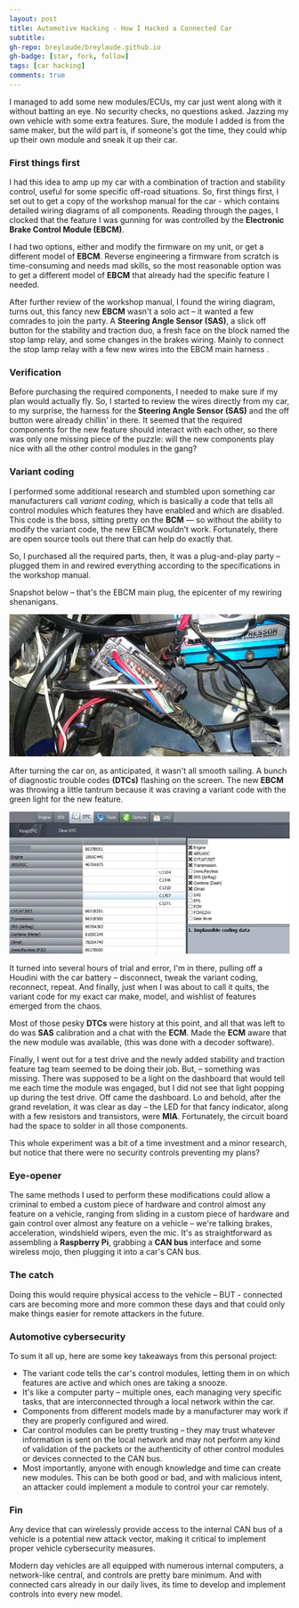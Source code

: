 ```yaml
---
layout: post
title: Automotive Hacking - How I Hacked a Connected Car
subtitle: 
gh-repo: breylaude/breylaude.github.io
gh-badge: [star, fork, follow]
tags: [car hacking]
comments: true
---
```


I managed to add some new modules/ECUs, my car just went along with it without batting an eye. No security checks, no questions asked. Jazzing my own vehicle with some extra features. Sure, the module I added is from the same maker, but the wild part is, if someone's got the time, they could whip up their own module and sneak it up their car.

### First things first
I had this idea to amp up my car with a combination of traction and stability control, useful for some specific off-road situations. So, first things first, I set out to get a copy of the workshop manual for the car - which contains detailed wiring diagrams of all components. Reading through the pages, I clocked that the feature I was gunning for was controlled by the **Electronic Brake Control Module (EBCM)**.

I had two options, either and modify the firmware on my unit, or get a different model of **EBCM**. Reverse engineering a firmware from scratch is time-consuming and needs mad skills, so the most reasonable option was to get a different model of **EBCM** that already had the specific feature I needed.

After further review of the workshop manual, I found the wiring diagram, turns out, this fancy new **EBCM** wasn't a solo act – it wanted a few comrades to join the party. A **Steering Angle Sensor (SAS)**, a slick off button for the stability and traction duo, a fresh face on the block named the stop lamp relay, and some changes in the brakes wiring. Mainly to connect the stop lamp relay with a few new wires into the EBCM main harness .

### Verification
Before purchasing the required components, I needed to make sure if my plan would actually fly. So, I started to review the wires directly from my car, to my surprise, the harness for the **Steering Angle Sensor (SAS)** and the off button were already chillin' in there. It seemed that the required components for the new feature should interact with each other, so there was only one missing piece of the puzzle: will the new components play nice with all the other control modules in the gang?

### Variant coding
I performed some additional research and stumbled upon something car manufacturers call *variant coding*, which is basically a code that tells all control modules which features they have enabled and which are disabled. This code is the boss, sitting pretty on the **BCM**  — so without the ability to modify the variant code, the new EBCM wouldn’t work. Fortunately, there are open source tools out there that can help do exactly that.

So, I purchased all the required parts, then, it was a plug-and-play party – plugged them in and rewired everything according to the specifications in the workshop manual. 

Snapshot below – that's the EBCM main plug, the epicenter of my rewiring shenanigans.

![EBC main plug](/assets/img/si-vehicle-cybersecurity-main-plug.png "EBC Main plug")

After turning the car on, as anticipated, it wasn't all smooth sailing.  A bunch of diagnostic trouble codes **(DTCs)** flashing on the screen. The new **EBCM** was throwing a little tantrum because it was craving a variant code with the green light for the new feature.

![](/assets/img/Fig1_cns.png)

It turned into several hours of trial and error, I'm in there, pulling off a Houdini with the car battery – disconnect, tweak the variant coding, reconnect, repeat. And finally, just when I was about to call it quits, the variant code for my exact car make, model, and wishlist of features emerged from the chaos.

Most of those pesky **DTCs** were history at this point, and all that was left to do was **SAS** calibration and a chat with the **ECM**.
Made the **ECM** aware that the new module was available, (this was done with a decoder software).

Finally, I went out for a test drive and the newly added stability and traction feature tag team seemed to be doing their job. But, – something was missing. There was supposed to be a light on the dashboard that would tell me each time the module was engaged, but I did not see that light popping up during the test drive. Off came the dashboard. Lo and behold, after the grand revelation, it was clear as day – the LED for that fancy indicator, along with a few resistors and transistors, were **MIA**. Fortunately, the circuit board had the space to solder in all those components.

This whole experiment was a bit of a time investment and a minor research, but notice that there were no security controls preventing my plans?

### Eye-opener

The same methods I used to perform these modifications could allow a criminal to embed a custom piece of hardware and control almost any feature on a vehicle, ranging from sliding in a custom piece of hardware and gain control over almost any feature on a vehicle – we're talking brakes, acceleration, windshield wipers, even the mic. It's as straightforward as assembling a **Raspberry Pi**, grabbing a **CAN bus** interface and some wireless mojo, then plugging it into a car's CAN bus. 

### The catch

Doing this would require physical access to the vehicle – BUT - connected cars are becoming more and more common these days and that could only make things easier for remote attackers in the future.

### Automotive cybersecurity

To sum it all up, here are some key takeaways from this personal project:

- The variant code tells the car's control modules, letting them in on which features are active and which ones are taking a snooze.
- It's like a computer party – multiple ones, each managing very specific tasks, that are interconnected through a local network within the car.
- Components from different models made by a manufacturer may work if they are properly configured and wired.
- Car control modules can be pretty trusting – they may trust whatever information is sent on the local network and may not perform any kind of validation of the packets or the authenticity of other control modules or devices connected to the CAN bus.
- Most importantly, anyone with enough knowledge and time can create new modules. This can be both good or bad, and with malicious intent, an attacker could implement a module to control your car remotely.

### Fin

Any device that can wirelessly provide access to the internal CAN bus of a vehicle is a potential new attack vector, making it critical to implement proper vehicle cybersecurity measures.

Modern day vehicles are all equipped with numerous internal computers, a network-like central, and controls are pretty bare minimum. And with connected cars already in our daily lives, its time to develop and implement controls into every new model.
